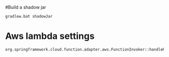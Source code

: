 #Build a shadow jar

    gradlew.bat shadowJar

# Aws lambda settings

    org.springframework.cloud.function.adapter.aws.FunctionInvoker::handleRequest